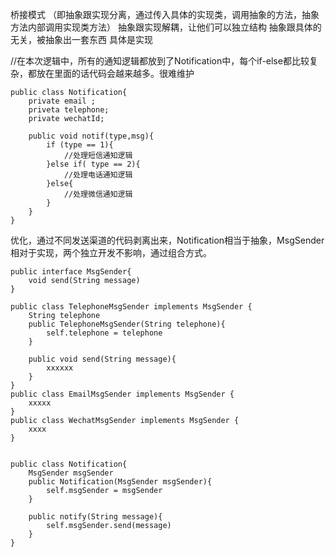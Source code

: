 桥接模式
（即抽象跟实现分离，通过传入具体的实现类，调用抽象的方法，抽象方法内部调用实现类方法）
抽象跟实现解耦，让他们可以独立结构
抽象跟具体的无关，被抽象出一套东西
具体是实现

//在本次逻辑中，所有的通知逻辑都放到了Notification中，每个if-else都比较复杂，都放在里面的话代码会越来越多。很难维护
```
public class Notification{
    private email ;
    priveta telephone;
    private wechatId;

    public void notif(type,msg){
        if (type == 1){
            //处理短信通知逻辑
        }else if( type == 2){
            //处理电话通知逻辑
        }else{
            //处理微信通知逻辑
        }
    }
}
```
优化，通过不同发送渠道的代码剥离出来，Notification相当于抽象，MsgSender相对于实现，两个独立开发不影响，通过组合方式。
```
public interface MsgSender{
    void send(String message)
}

public class TelephoneMsgSender implements MsgSender {
    String telephone
    public TelephoneMsgSender(String telephone){
        self.telephone = telephone
    }

    public void send(String message){
        xxxxxx
    }
}
public class EmailMsgSender implements MsgSender {
    xxxxx
}
public class WechatMsgSender implements MsgSender {
    xxxx
}


public class Notification{
    MsgSender msgSender
    public Notification(MsgSender msgSender){
        self.msgSender = msgSender
    }

    public notify(String message){
        self.msgSender.send(message)
    }
}
```